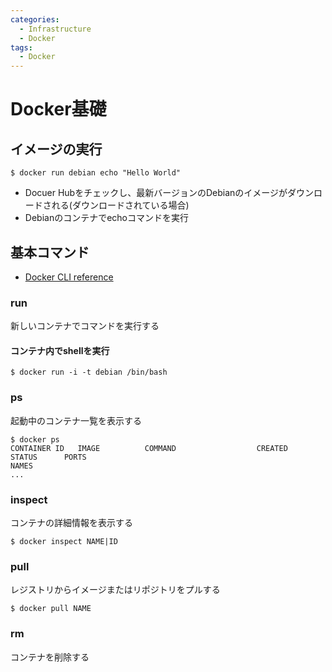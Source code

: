 ```yaml
---
categories:
  - Infrastructure
  - Docker
tags:
  - Docker
---
```


# Docker基礎

## イメージの実行

```
$ docker run debian echo "Hello World"
```

- Docuer Hubをチェックし、最新バージョンのDebianのイメージがダウンロードされる(ダウンロードされている場合)
- Debianのコンテナでechoコマンドを実行

## 基本コマンド

- [Docker CLI reference](https://docs.docker.com/engine/reference/commandline/cli/)

### run

新しいコンテナでコマンドを実行する

#### コンテナ内でshellを実行

```
$ docker run -i -t debian /bin/bash
```

### ps

起動中のコンテナ一覧を表示する

```
$ docker ps
CONTAINER ID   IMAGE          COMMAND                  CREATED      STATUS      PORTS                                                  NAMES
...
```

### inspect

コンテナの詳細情報を表示する

```
$ docker inspect NAME|ID
```

### pull

レジストリからイメージまたはリポジトリをプルする

```
$ docker pull NAME
```

### rm

コンテナを削除する
